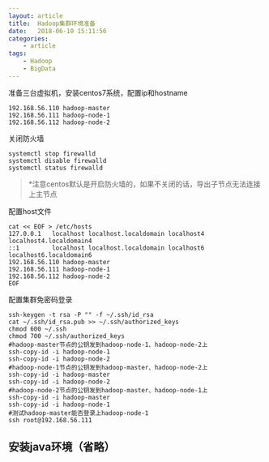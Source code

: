 ```yaml
---
layout: article
title:	Hadoop集群环境准备
date:	2018-06-10 15:11:56
categories:
    - article
tags:
    - Hadoop
    - BigData
---
```



准备三台虚拟机，安装centos7系统，配置ip和hostname


~~~
192.168.56.110 hadoop-master
192.168.56.111 hadoop-node-1
192.168.56.112 hadoop-node-2
~~~

关闭防火墙

~~~shell
systemctl stop firewalld
systemctl disable firewalld
systemctl status firewalld
~~~

> *注意centos默认是开启防火墙的，如果不关闭的话，导出子节点无法连接上主节点

配置host文件

~~~shell
cat << EOF > /etc/hosts
127.0.0.1   localhost localhost.localdomain localhost4 localhost4.localdomain4
::1         localhost localhost.localdomain localhost6 localhost6.localdomain6
192.168.56.110 hadoop-master
192.168.56.111 hadoop-node-1
192.168.56.112 hadoop-node-2
EOF
~~~

配置集群免密码登录

~~~shell
ssh-keygen -t rsa -P "" -f ~/.ssh/id_rsa
cat ~/.ssh/id_rsa.pub >> ~/.ssh/authorized_keys
chmod 600 ~/.ssh
chmod 700 ~/.ssh/authorized_keys
#hadoop-master节点的公钥发到hadoop-node-1、hadoop-node-2上
ssh-copy-id -i hadoop-node-1
ssh-copy-id -i hadoop-node-2
#hadoop-node-1节点的公钥发到hadoop-master、hadoop-node-2上
ssh-copy-id -i hadoop-master
ssh-copy-id -i hadoop-node-2
#hadoop-node-2节点的公钥发到hadoop-master、hadoop-node-1上
ssh-copy-id -i hadoop-master
ssh-copy-id -i hadoop-node-1
#测试hadoop-master能否登录上hadoop-node-1
ssh root@192.168.56.111
~~~

## 安装java环境（省略）




